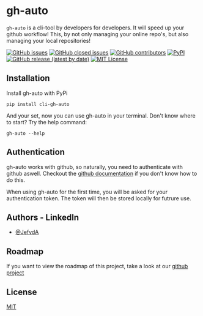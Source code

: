 
# gh-auto

`gh-auto` is a cli-tool by developers for developers. It will speed up your github workflow! This, by not only managing your online repo's, but also managing your local repositories!

[![GitHub issues](https://img.shields.io/github/issues-raw/JefvdA/gh-auto)](https://github.com/JefvdA/gh-auto/issues)
[![GitHub closed issues](https://img.shields.io/github/issues-closed-raw/JefvdA/gh-auto)](https://github.com/JefvdA/gh-auto/issues?q=is%3Aissue+is%3Aclosed)
[![GitHub contributors](https://img.shields.io/github/contributors-anon/JefvdA/gh-auto)](https://github.com/JefvdA/gh-auto/graphs/contributors)
[![PyPI](https://img.shields.io/pypi/v/cli-gh-auto)](https://pypi.org/project/cli-gh-auto/)
[![GitHub release (latest by date)](https://img.shields.io/github/v/release/JefvdA/gh-auto)](https://github.com/JefvdA/gh-auto/releases)
[![MIT License](https://img.shields.io/badge/License-MIT-green.svg)](https://github.com/JefvdA/gh-auto/blob/main/LICENCE.md)
## Installation

Install gh-auto with PyPi

```
pip install cli-gh-auto
```

And your set, now you can use gh-auto in your terminal.
Don't know where to start? Try the help command:
```
gh-auto --help
```
    
## Authentication

gh-auto works with github, so naturally, you need to authenticate with github aswell.
Checkout the [github documentation](https://docs.github.com/en/authentication/keeping-your-account-and-data-secure/creating-a-personal-access-token) if you don't know how to do this.

When using gh-auto for the first time, you will be asked for your authentication token. The token will then be  stored locally for futrure use.
## Authors - LinkedIn

- [@JefvdA](https://www.linkedin.com/in/jefvda/)


## Roadmap 

If you want to view the roadmap of this project, take a look at our [github project](https://github.com/users/JefvdA/projects/1)

## License

[MIT](https://github.com/JefvdA/gh-auto/blob/main/LICENCE.md)
